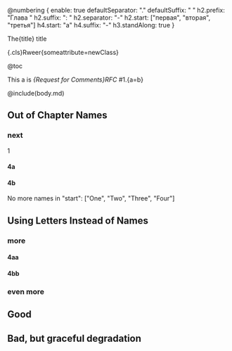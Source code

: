 @numbering {
    enable: true
    defaultSeparator: "."
    defaultSuffix: " "
    h2.prefix: "Глава "
    h2.suffix: ": "
    h2.separator: "-"
    h2.start: ["первая", "вторая", "третья"]
    h4.start: "a"
    h4.suffix: "-"
    h3.standAlong: true
}

The{title} title

{.cls}Rweer{someattribute=newClass}

@toc

This a is *{Request for Comments}RFC* #1.{a=b}

@include(body.md)

## Out of Chapter Names

### next
1
#### 4a

#### 4b

No more names in "start": ["One", "Two", "Three", "Four"]

## Using Letters Instead of Names

### more

#### 4aa

#### 4bb

### even more

## Good

## Bad, but graceful degradation


